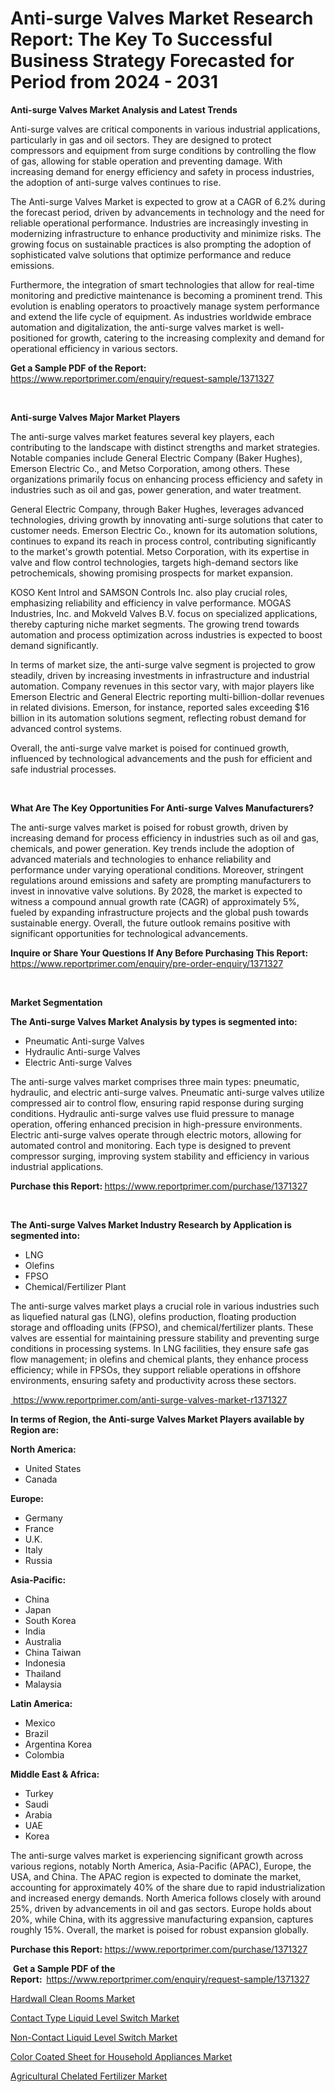 <p><h1>Anti-surge Valves Market Research Report: The Key To Successful Business Strategy Forecasted for Period from 2024 - 2031</h1></p><p><strong>Anti-surge Valves Market Analysis and Latest Trends</strong></p>
<p><p>Anti-surge valves are critical components in various industrial applications, particularly in gas and oil sectors. They are designed to protect compressors and equipment from surge conditions by controlling the flow of gas, allowing for stable operation and preventing damage. With increasing demand for energy efficiency and safety in process industries, the adoption of anti-surge valves continues to rise.</p><p>The Anti-surge Valves Market is expected to grow at a CAGR of 6.2% during the forecast period, driven by advancements in technology and the need for reliable operational performance. Industries are increasingly investing in modernizing infrastructure to enhance productivity and minimize risks. The growing focus on sustainable practices is also prompting the adoption of sophisticated valve solutions that optimize performance and reduce emissions.</p><p>Furthermore, the integration of smart technologies that allow for real-time monitoring and predictive maintenance is becoming a prominent trend. This evolution is enabling operators to proactively manage system performance and extend the life cycle of equipment. As industries worldwide embrace automation and digitalization, the anti-surge valves market is well-positioned for growth, catering to the increasing complexity and demand for operational efficiency in various sectors.</p></p>
<p><strong>Get a Sample PDF of the Report:&nbsp;</strong> <a href="https://www.reportprimer.com/enquiry/request-sample/1371327">https://www.reportprimer.com/enquiry/request-sample/1371327</a></p>
<p>&nbsp;</p>
<p><strong>Anti-surge Valves Major Market Players</strong></p>
<p><p>The anti-surge valves market features several key players, each contributing to the landscape with distinct strengths and market strategies. Notable companies include General Electric Company (Baker Hughes), Emerson Electric Co., and Metso Corporation, among others. These organizations primarily focus on enhancing process efficiency and safety in industries such as oil and gas, power generation, and water treatment.</p><p>General Electric Company, through Baker Hughes, leverages advanced technologies, driving growth by innovating anti-surge solutions that cater to customer needs. Emerson Electric Co., known for its automation solutions, continues to expand its reach in process control, contributing significantly to the market's growth potential. Metso Corporation, with its expertise in valve and flow control technologies, targets high-demand sectors like petrochemicals, showing promising prospects for market expansion.</p><p>KOSO Kent Introl and SAMSON Controls Inc. also play crucial roles, emphasizing reliability and efficiency in valve performance. MOGAS Industries, Inc. and Mokveld Valves B.V. focus on specialized applications, thereby capturing niche market segments. The growing trend towards automation and process optimization across industries is expected to boost demand significantly.</p><p>In terms of market size, the anti-surge valve segment is projected to grow steadily, driven by increasing investments in infrastructure and industrial automation. Company revenues in this sector vary, with major players like Emerson Electric and General Electric reporting multi-billion-dollar revenues in related divisions. Emerson, for instance, reported sales exceeding $16 billion in its automation solutions segment, reflecting robust demand for advanced control systems.</p><p>Overall, the anti-surge valve market is poised for continued growth, influenced by technological advancements and the push for efficient and safe industrial processes.</p></p>
<p>&nbsp;</p>
<p><strong>What Are The Key Opportunities For Anti-surge Valves Manufacturers?</strong></p>
<p><p>The anti-surge valves market is poised for robust growth, driven by increasing demand for process efficiency in industries such as oil and gas, chemicals, and power generation. Key trends include the adoption of advanced materials and technologies to enhance reliability and performance under varying operational conditions. Moreover, stringent regulations around emissions and safety are prompting manufacturers to invest in innovative valve solutions. By 2028, the market is expected to witness a compound annual growth rate (CAGR) of approximately 5%, fueled by expanding infrastructure projects and the global push towards sustainable energy. Overall, the future outlook remains positive with significant opportunities for technological advancements.</p></p>
<p><strong>Inquire or Share Your Questions If Any Before Purchasing This Report:</strong> <a href="https://www.reportprimer.com/enquiry/pre-order-enquiry/1371327">https://www.reportprimer.com/enquiry/pre-order-enquiry/1371327</a></p>
<p>&nbsp;</p>
<p><strong>Market Segmentation</strong></p>
<p><strong>The Anti-surge Valves Market Analysis by types is segmented into:</strong></p>
<p><ul><li>Pneumatic Anti-surge Valves</li><li>Hydraulic Anti-surge Valves</li><li>Electric Anti-surge Valves</li></ul></p>
<p><p>The anti-surge valves market comprises three main types: pneumatic, hydraulic, and electric anti-surge valves. Pneumatic anti-surge valves utilize compressed air to control flow, ensuring rapid response during surging conditions. Hydraulic anti-surge valves use fluid pressure to manage operation, offering enhanced precision in high-pressure environments. Electric anti-surge valves operate through electric motors, allowing for automated control and monitoring. Each type is designed to prevent compressor surging, improving system stability and efficiency in various industrial applications.</p></p>
<p><strong>Purchase this Report:&nbsp;</strong><a href="https://www.reportprimer.com/purchase/1371327">https://www.reportprimer.com/purchase/1371327</a></p>
<p>&nbsp;</p>
<p><strong>The Anti-surge Valves Market Industry Research by Application is segmented into:</strong></p>
<p><ul><li>LNG</li><li>Olefins</li><li>FPSO</li><li>Chemical/Fertilizer Plant</li></ul></p>
<p><p>The anti-surge valves market plays a crucial role in various industries such as liquefied natural gas (LNG), olefins production, floating production storage and offloading units (FPSO), and chemical/fertilizer plants. These valves are essential for maintaining pressure stability and preventing surge conditions in processing systems. In LNG facilities, they ensure safe gas flow management; in olefins and chemical plants, they enhance process efficiency; while in FPSOs, they support reliable operations in offshore environments, ensuring safety and productivity across these sectors.</p></p>
<p><a href="https://www.reportprimer.com/anti-surge-valves-market-r1371327">&nbsp;https://www.reportprimer.com/anti-surge-valves-market-r1371327</a></p>
<p><strong>In terms of Region, the Anti-surge Valves Market Players available by Region are:</strong></p>
<p>
    <p> <strong> North America: </strong>
        <ul>
            <li>United States</li>
            <li>Canada</li>
        </ul>
        </p> 
    <p> <strong> Europe: </strong>
        <ul>
            <li>Germany</li>
            <li>France</li>
            <li>U.K.</li>
            <li>Italy</li>
            <li>Russia</li>
        </ul>
        </p> 
    <p> <strong> Asia-Pacific: </strong>
        <ul>
            <li>China</li>
            <li>Japan</li>
            <li>South Korea</li>
            <li>India</li>
            <li>Australia</li>
            <li>China Taiwan</li>
            <li>Indonesia</li>
            <li>Thailand</li>
            <li>Malaysia</li>
        </ul>
        </p> 
    <p> <strong> Latin America: </strong>
        <ul>
            <li>Mexico</li>
            <li>Brazil</li>
            <li>Argentina Korea</li>
            <li>Colombia</li>
        </ul>
        </p> 
    <p> <strong> Middle East & Africa: </strong>
        <ul>
            <li>Turkey</li>
            <li>Saudi</li>
            <li>Arabia</li>
            <li>UAE</li>
            <li>Korea</li>
        </ul>
    </p>
    </p>
<p><p>The anti-surge valves market is experiencing significant growth across various regions, notably North America, Asia-Pacific (APAC), Europe, the USA, and China. The APAC region is expected to dominate the market, accounting for approximately 40% of the share due to rapid industrialization and increased energy demands. North America follows closely with around 25%, driven by advancements in oil and gas sectors. Europe holds about 20%, while China, with its aggressive manufacturing expansion, captures roughly 15%. Overall, the market is poised for robust expansion globally.</p></p>
<p><strong>Purchase this Report: </strong><a href="https://www.reportprimer.com/purchase/1371327">https://www.reportprimer.com/purchase/1371327</a></p>
<p>&nbsp;<strong>Get a Sample PDF of the Report:&nbsp;&nbsp;</strong><a href="https://www.reportprimer.com/enquiry/request-sample/1371327">https://www.reportprimer.com/enquiry/request-sample/1371327</a></p>
<p><strong></strong></p>
<p><p><a href="https://www.linkedin.com/pulse/in-depth-analysis-global-hardwall-clean-rooms-market-scope-ya93c?trackingId=3kPpPEHwQE6AROSidDldyA%3D%3D">Hardwall Clean Rooms Market</a></p><p><a href="https://medium.com/@aecyiyrl93/global-contact-type-liquid-level-switch-industry-types-applications-market-players-regional-65a9a433ba5d">Contact Type Liquid Level Switch Market</a></p><p><a href="https://medium.com/@aecyiyrl93/comprehensive-analysis-of-the-global-non-contact-liquid-level-switch-market-growth-trends-market-c74f7caf0d9f?postPublishedType=repub">Non-Contact Liquid Level Switch Market</a></p><p><a href="https://issuu.com/reportprime-2/docs/color-coated-sheet-for-household-ap_a9860350de9944">Color Coated Sheet for Household Appliances Market</a></p><p><a href="https://issuu.com/reportprime-2/docs/agricultural-chelated-fertilizer-ma_0eb1df247843b7">Agricultural Chelated Fertilizer Market</a></p></p>